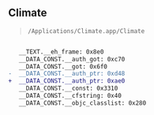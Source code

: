 ## Climate

> `/Applications/Climate.app/Climate`

```diff

   __TEXT.__eh_frame: 0x8e0
   __DATA_CONST.__auth_got: 0xc70
   __DATA_CONST.__got: 0x6f0
-  __DATA_CONST.__auth_ptr: 0xd48
+  __DATA_CONST.__auth_ptr: 0xae0
   __DATA_CONST.__const: 0x3310
   __DATA_CONST.__cfstring: 0x40
   __DATA_CONST.__objc_classlist: 0x280

```
